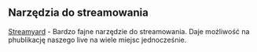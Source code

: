 ## Narzędzia do streamowania

[Streamyard](https://streamyard.com/) - Bardzo fajne narzędzie do streamowania. Daje możliwość na phublikację naszego live na wiele miejsc jednocześnie.
